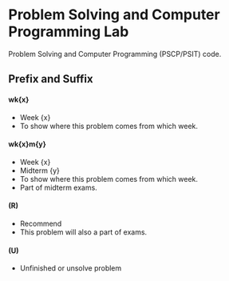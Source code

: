 # Problem Solving and Computer Programming Lab
Problem Solving and Computer Programming (PSCP/PSIT) code.

## Prefix and Suffix
#### wk{x}
- Week {x}
- To show where this problem comes from which week.

#### wk{x}m{y}
- Week {x}
- Midterm {y}
- To show where this problem comes from which week.
- Part of midterm exams.

#### (R)
- Recommend
- This problem will also a part of exams.

#### (U)
- Unfinished or unsolve problem
